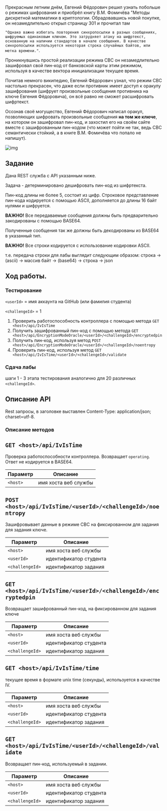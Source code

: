 ﻿Прекрасным летним днём, Евгений Фёдорович решил узнать побольше о режимах шифрования и приобрёл книгу В.М. Фомичёва 
"Методы дискретной математики в криптологии. Обрадовавшись новой покупке, он незамедлительно открыл страницу 301 и прочитал там 

`"Однако важно избегать повторения синхропосылки в разных сообщениях, шифруемых одинаковым ключом. Это затрудняет атаку на шифртекст,
основанную на наличии стандартов в начале сообщения. В качестве синхропосылки используется некоторая строка случайных байтов,
или метка времени."`.

Проникнувшись простой реализации режима CBC он незамедлительно зашифровал свой пин-код от банковской карты этим режимом,
используя в качестве вектора инициализации текущее время. 

Почитав немного википедию, Евгений Фёдорович узнал, что режим CBC настолько прекрасен, что даже если противник имеет доступ 
к оракулу зашифрования (шифрует произвольные сообщения противника на ключе Евгения Фёдоровича), он всё равно не сможет расшифровать шифртекст.

Осознав своё могущество, Евгений Фёдорович написал оракул, позволяющих шифровать произвольные сообщения **на том же ключе**, на котором
он зашифровал пин-код, и захостил его на своём сайте вместе с зашифрованным пин-кодом 
(что может пойти не так, ведь CBC семантически стойкий, а в книге В.М. Фомичёва что попало не напишут).

![img](https://images.baklol.com/You-Literally-Have-No-Power-Here-0665785331499770141.jpg)

## Задание

Дана REST служба с API указанным ниже.

Задача - детерминировано дешифровать пин-код из шифртекста.

Пин-код длины не более 5, состоит из цифр. Строковое представление пин-кода кодируется с помощью ASCII, дополняется до 
длины 16 байт нулями и шифруется.

**ВАЖНО!** Все передаваемые сообщения должны быть предварительно закодированы с помощью BASE64. 

Полученные сообщения так же должны быть декодированы из BASE64 в указанный тип.

**ВАЖНО!** Все строки кодируется с использование кодировки ASCII.

т.е. передача строки для лабы выглядит следующим образом:
строка -> (asсii) -> массив байт -> (base64) -> строка -> json 

## Ход работы.

### Тестирование 

`<userId>` = имя аккаунта на GitHub  (или фамилия студента)

`<challengeId>` = 1


1. Проверить работоспособность контроллера с помощью метода `GET <host>/api/IvIsTime`
2. Получить зашифрованный пин-код с помощью метода `GET <host>/api/EncryptionModeOracle/<userId>/<challengeId>/encryptedpin`
3. Получить пин-код, используя метод `POST <host>/api/EncryptionModeOracle/<userId>/<challengeId>/noentropy`
4. Проверить пин-код, используя метод `GET <host>/api/IvIsTime/<userId>/<challengeId>/validate`

### Сдача лабы
шаги 1 - 3 этапа тестирования аналогично для 20 различных `<challengeId>`.

## Описание API

Rest запросы, в заголовке выставлен Content-Type: application/json; charset=utf-8.

### Описание методов

## `GET <host>/api/IvIsTime`

Проверка работоспособности контроллера. Возвращает `operating`. Ответ не кодируется в BASE64.

| Параметр| Описание| 
| --- | --- 
| `<host>` | имя хоста веб службы


## `POST <host>/api/IvIsTime/<userId>/<challengeId>/noentropy`

Зашифровывает данные в режиме CBC на фиксированном для задания для задания ключе.

| Параметр| Описание| 
| --- | --- 
| `<host>` | имя хоста веб службы
| `<userId>` | идентификатор студента
| `<challengeId>` | идентификатор задания

## `GET <host>/api/IvIsTime/<userId>/<challengeId>/encryptedpin`

Возвращает зашифрованный пин-код, на фиксированном для задания ключе

| Параметр| Описание| 
| --- | --- 
| `<host>` | имя хоста веб службы
| `<userId>` | идентификатор студента
| `<challengeId>` | идентификатор задания

## `GET <host>/api/IvIsTime/time`

текущее время в формате unix time (секунды), используется в качестве IV.

| Параметр| Описание| 
| --- | --- 
| `<host>` | имя хоста веб службы
| `<userId>` | идентификатор студента
| `<challengeId>` | идентификатор задания

## `GET <host>/api/IvIsTime/<userId>/<challengeId>/validate`

Возвращает пин-код, используемый в задании.

| Параметр| Описание| 
| --- | --- 
| `<host>` | имя хоста веб службы
| `<userId>` | идентификатор студента
| `<challengeId>` | идентификатор задания
